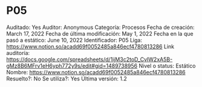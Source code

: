 # P05

Auditado: Yes
Auditor: Anonymous
Categoría: Procesos
Fecha de creación: March 17, 2022
Fecha de última modificación: May 1, 2022
Fecha en la que pasó a estático: June 10, 2022
Identificador: P05
Liga: https://www.notion.so/acadd69f0052485a846ecf4780813286 
Link auditoría: https://docs.google.com/spreadsheets/d/1ijM3c2toD_CvIW2xA5B-gMz8B6MFrv1eH6yph772y9s/edit#gid=1489738956
Nivel o status: Estático
Nombre: https://www.notion.so/acadd69f0052485a846ecf4780813286 
Resuelto?: No
Se utiliza?: Yes
Última versión: 1.2